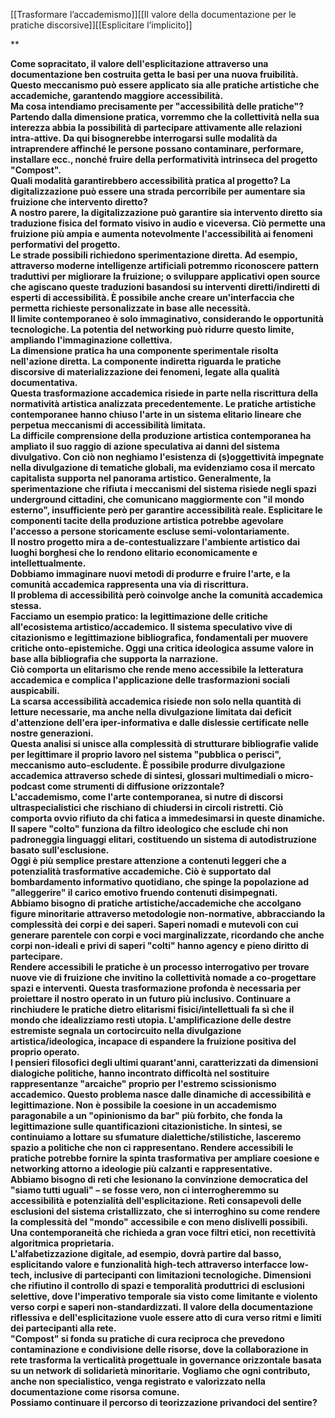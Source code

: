 
[[Trasformare l’accademismo]][[Il valore della documentazione per le pratiche discorsive]][[Esplicitare l’implicito]]

**

**Come sopracitato, il valore dell'esplicitazione attraverso una documentazione ben costruita getta le basi per una nuova fruibilità. Questo meccanismo può essere applicato sia alle pratiche artistiche che accademiche, garantendo maggiore accessibilità.  
Ma cosa intendiamo precisamente per "accessibilità delle pratiche"? Partendo dalla dimensione pratica, vorremmo che la collettività nella sua interezza abbia la possibilità di partecipare attivamente alle relazioni intra-attive. Da qui bisognerebbe interrogarsi sulle modalità da intraprendere affinché le persone possano contaminare, performare, installare ecc., nonché fruire della performatività intrinseca del progetto "Compost".  
Quali modalità garantirebbero accessibilità pratica al progetto? La digitalizzazione può essere una strada percorribile per aumentare sia fruizione che intervento diretto?  
A nostro parere, la digitalizzazione può garantire sia intervento diretto sia traduzione fisica del formato visivo in audio e viceversa. Ciò permette una fruizione più ampia e aumenta notevolmente l'accessibilità ai fenomeni performativi del progetto.  
Le strade possibili richiedono sperimentazione diretta. Ad esempio, attraverso moderne intelligenze artificiali potremmo riconoscere pattern traduttivi per migliorare la fruizione; o sviluppare applicativi open source che agiscano queste traduzioni basandosi su interventi diretti/indiretti di esperti di accessibilità. È possibile anche creare un'interfaccia che permetta richieste personalizzate in base alle necessità.  
Il limite contemporaneo è solo immaginativo, considerando le opportunità tecnologiche. La potentia del networking può ridurre questo limite, ampliando l'immaginazione collettiva.  
La dimensione pratica ha una componente sperimentale risolta nell'azione diretta. La componente indiretta riguarda le pratiche discorsive di materializzazione dei fenomeni, legate alla qualità documentativa.  
Questa trasformazione accademica risiede in parte nella riscrittura della normatività artistica analizzata precedentemente. Le pratiche artistiche contemporanee hanno chiuso l'arte in un sistema elitario lineare che perpetua meccanismi di accessibilità limitata.  
La difficile comprensione della produzione artistica contemporanea ha ampliato il suo raggio di azione speculativa ai danni del sistema divulgativo. Con ciò non neghiamo l'esistenza di (s)oggettività impegnate nella divulgazione di tematiche globali, ma evidenziamo cosa il mercato capitalista supporta nel panorama artistico. Generalmente, la sperimentazione che rifiuta i meccanismi del sistema risiede negli spazi underground cittadini, che comunicano maggiormente con "il mondo esterno", insufficiente però per garantire accessibilità reale. Esplicitare le componenti tacite della produzione artistica potrebbe agevolare l'accesso a persone storicamente escluse semi-volontariamente.  
Il nostro progetto mira a de-contestualizzare l'ambiente artistico dai luoghi borghesi che lo rendono elitario economicamente e intellettualmente.  
Dobbiamo immaginare nuovi metodi di produrre e fruire l'arte, e la comunità accademica rappresenta una via di riscrittura.  
Il problema di accessibilità però coinvolge anche la comunità accademica stessa.  
Facciamo un esempio pratico: la legittimazione delle critiche all'ecosistema artistico/accademico. Il sistema speculativo vive di citazionismo e legittimazione bibliografica, fondamentali per muovere critiche onto-epistemiche. Oggi una critica ideologica assume valore in base alla bibliografia che supporta la narrazione.  
Ciò comporta un elitarismo che rende meno accessibile la letteratura accademica e complica l'applicazione delle trasformazioni sociali auspicabili.  
La scarsa accessibilità accademica risiede non solo nella quantità di letture necessarie, ma anche nella divulgazione limitata dai deficit d'attenzione dell'era iper-informativa e dalle dislessie certificate nelle nostre generazioni.  
Questa analisi si unisce alla complessità di strutturare bibliografie valide per legittimare il proprio lavoro nel sistema "pubblica o perisci", meccanismo auto-escludente. È possibile produrre divulgazione accademica attraverso schede di sintesi, glossari multimediali o micro-podcast come strumenti di diffusione orizzontale?  
L'accademismo, come l'arte contemporanea, si nutre di discorsi ultraspecialistici che rischiano di chiudersi in circoli ristretti. Ciò comporta ovvio rifiuto da chi fatica a immedesimarsi in queste dinamiche. Il sapere "colto" funziona da filtro ideologico che esclude chi non padroneggia linguaggi elitari, costituendo un sistema di autodistruzione basato sull'esclusione.  
Oggi è più semplice prestare attenzione a contenuti leggeri che a potenzialità trasformative accademiche. Ciò è supportato dal bombardamento informativo quotidiano, che spinge la popolazione ad "alleggerire" il carico emotivo fruendo contenuti disimpegnati.  
Abbiamo bisogno di pratiche artistiche/accademiche che accolgano figure minoritarie attraverso metodologie non-normative, abbracciando la complessità dei corpi e dei saperi. Saperi nomadi e mutevoli con cui generare parentele con corpi e voci marginalizzate, ricordando che anche corpi non-ideali e privi di saperi "colti" hanno agency e pieno diritto di partecipare.  
Rendere accessibili le pratiche è un processo interrogativo per trovare nuove vie di fruizione che invitino la collettività nomade a co-progettare spazi e interventi. Questa trasformazione profonda è necessaria per proiettare il nostro operato in un futuro più inclusivo. Continuare a rinchiudere le pratiche dietro elitarismi fisici/intellettuali fa sì che il mondo che idealizziamo resti utopia. L'amplificazione delle destre estremiste segnala un cortocircuito nella divulgazione artistica/ideologica, incapace di espandere la fruizione positiva del proprio operato.  
I pensieri filosofici degli ultimi quarant'anni, caratterizzati da dimensioni dialogiche politiche, hanno incontrato difficoltà nel sostituire rappresentanze "arcaiche" proprio per l'estremo scissionismo accademico. Questo problema nasce dalle dinamiche di accessibilità e legittimazione. Non è possibile la coesione in un accademismo paragonabile a un "opinionismo da bar" più forbito, che fonda la legittimazione sulle quantificazioni citazionistiche. In sintesi, se continuiamo a lottare su sfumature dialettiche/stilistiche, lasceremo spazio a politiche che non ci rappresentano. Rendere accessibili le pratiche potrebbe fornire la spinta trasformativa per ampliare coesione e networking attorno a ideologie più calzanti e rappresentative.  
Abbiamo bisogno di reti che lesionano la convinzione democratica del "siamo tutti uguali" – se fosse vero, non ci interrogheremmo su accessibilità e potenzialità dell'esplicitazione. Reti consapevoli delle esclusioni del sistema cristallizzato, che si interroghino su come rendere la complessità del "mondo" accessibile e con meno dislivelli possibili. Una contemporaneità che richieda a gran voce filtri etici, non recettività algoritmica proprietaria.  
L'alfabetizzazione digitale, ad esempio, dovrà partire dal basso, esplicitando valore e funzionalità high-tech attraverso interfacce low-tech, inclusive di partecipanti con limitazioni tecnologiche. Dimensioni che rifiutino il controllo di spazi e temporalità produttrici di esclusioni selettive, dove l'imperativo temporale sia visto come limitante e violento verso corpi e saperi non-standardizzati. Il valore della documentazione riflessiva e dell'esplicitazione vuole essere atto di cura verso ritmi e limiti dei partecipanti alla rete.  
"Compost" si fonda su pratiche di cura reciproca che prevedono contaminazione e condivisione delle risorse, dove la collaborazione in rete trasforma la verticalità progettuale in governance orizzontale basata su un network di solidarietà minoritarie. Vogliamo che ogni contributo, anche non specialistico, venga registrato e valorizzato nella documentazione come risorsa comune.  
Possiamo continuare il percorso di teorizzazione privandoci del sentire?**